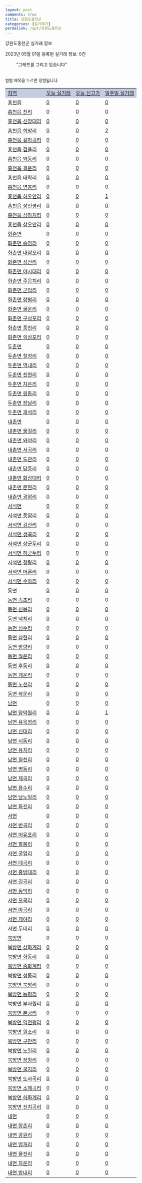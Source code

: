 ```yaml
---
layout: post
comments: true
title: 강원도홍천군
categories: [실거래가]
permalink: /apt/강원도홍천군
---
```


강원도홍천군 실거래 정보

2023년 05월 01일 등록된 실거래 정보: 0건

<!--<script async src="https://pagead2.googlesyndication.com/pagead/js/adsbygoogle.js?client=ca-pub-3485438051770037"
 crossorigin="anonymous"></script>-->

<script type="text/javascript">
  google.charts.load('current', {'packages':['corechart']});
  google.charts.setOnLoadCallback(drawChart);

  function drawChart() {
    var data = google.visualization.arrayToDataTable([['거래일', '매매', '전월세', '전매'], ['21-01', 3, 0, 0], ['21-02', 39, 14, 0], ['21-03', 0, 1, 0], ['21-04', 0, 1, 0], ['21-05', 0, 1, 0], ['21-06', 0, 1, 0], ['21-07', 0, 1, 0], ['21-08', 10, 5, 0], ['21-09', 2, 0, 0], ['21-10', 0, 1, 0], ['21-11', 2, 0, 0], ['21-12', 1, 0, 0], ['22-01', 0, 2, 3], ['22-02', 3, 0, 1], ['22-03', 2, 0, 1], ['22-04', 2, 0, 0], ['22-05', 35, 11, 0], ['22-06', 32, 13, 3], ['22-07', 18, 10, 2], ['22-08', 22, 24, 3], ['22-09', 18, 14, 3], ['22-10', 28, 19, 2], ['22-11', 16, 13, 1], ['22-12', 11, 9, 5], ['23-01', 18, 4, 13], ['23-02', 29, 23, 16], ['23-03', 41, 19, 3], ['23-04', 18, 6, 3]]);

    var options = {
      title: '최근 1년간 유형별 거래량 추이',
      legend: { position: 'bottom' }
    };

    setTimeout(function() {
        var chart = new google.visualization.LineChart(document.getElementById('columnchart_material'));
        chart.draw(data, (options));
        document.getElementById('loading').style.display = 'none';
        var dayLabel = (new Date()).getDay();
        if (dayLabel < 2) {
            sorttable.innerSortFunction.apply(document.getElementById('week'), []);
            sorttable.innerSortFunction.apply(document.getElementById('week'), []);        
        }
        else {
            sorttable.innerSortFunction.apply(document.getElementById('today'), []);
            sorttable.innerSortFunction.apply(document.getElementById('today'), []);
        }
    }, 200);

  }
</script>

<div id="loading" style="z-index:20; display: block; margin-left: 35px">"그래프를 그리고 있습니다"</div>
<div id="columnchart_material" style="width: 95%; margin-left: -35px; display: block"></div>
<!--<div style="width: 95%; margin-left: -35px; display: block">
      <script async src="https://pagead2.googlesyndication.com/pagead/js/adsbygoogle.js?client=ca-pub-3485438051770037"
          crossorigin="anonymous"></script>
      <ins class="adsbygoogle"
          style="display:block"
          data-ad-format="fluid"
          data-ad-layout-key="-fb+5w+4e-db+86"
          data-ad-client="ca-pub-3485438051770037"
          data-ad-slot="1827090281"></ins>
      <script>
          (adsbygoogle = window.adsbygoogle || []).push({});
      </script>
</div>-->
<br>

<font size='small' style='font-size: small;'>컬럼 제목을 누르면 정렬됩니다.</font>
<table class="sortable">
  <tr style='background-color: rgba(114, 132, 186,0.4);'>
    <td id="region"><a href="#">지역</a></td>
    <td id="today"><a href="#">오늘 실거래</a></td>
    <td id="today_new"><a href="#">오늘 신고가</a></td>
    <td id="week"><a href="#">일주일 실거래</a></td>
  </tr>

  
  <tr class="item">
    <td><a href="강원도홍천군홍천읍">홍천읍</a></td>
    <td><a href="강원도홍천군홍천읍">0</a></td>
    <td><a href="강원도홍천군홍천읍">0</a></td>
    <td><a href="강원도홍천군홍천읍">0</a></td>
  </tr>
    

  <tr class="item">
    <td><a href="강원도홍천군홍천읍진리">홍천읍 진리</a></td>
    <td><a href="강원도홍천군홍천읍진리">0</a></td>
    <td><a href="강원도홍천군홍천읍진리">0</a></td>
    <td><a href="강원도홍천군홍천읍진리">0</a></td>
  </tr>
    

  <tr class="item">
    <td><a href="강원도홍천군홍천읍신장대리">홍천읍 신장대리</a></td>
    <td><a href="강원도홍천군홍천읍신장대리">0</a></td>
    <td><a href="강원도홍천군홍천읍신장대리">0</a></td>
    <td><a href="강원도홍천군홍천읍신장대리">0</a></td>
  </tr>
    

  <tr class="item">
    <td><a href="강원도홍천군홍천읍희망리">홍천읍 희망리</a></td>
    <td><a href="강원도홍천군홍천읍희망리">0</a></td>
    <td><a href="강원도홍천군홍천읍희망리">0</a></td>
    <td><a href="강원도홍천군홍천읍희망리">2</a></td>
  </tr>
    

  <tr class="item">
    <td><a href="강원도홍천군홍천읍갈마곡리">홍천읍 갈마곡리</a></td>
    <td><a href="강원도홍천군홍천읍갈마곡리">0</a></td>
    <td><a href="강원도홍천군홍천읍갈마곡리">0</a></td>
    <td><a href="강원도홍천군홍천읍갈마곡리">0</a></td>
  </tr>
    

  <tr class="item">
    <td><a href="강원도홍천군홍천읍검율리">홍천읍 검율리</a></td>
    <td><a href="강원도홍천군홍천읍검율리">0</a></td>
    <td><a href="강원도홍천군홍천읍검율리">0</a></td>
    <td><a href="강원도홍천군홍천읍검율리">0</a></td>
  </tr>
    

  <tr class="item">
    <td><a href="강원도홍천군홍천읍와동리">홍천읍 와동리</a></td>
    <td><a href="강원도홍천군홍천읍와동리">0</a></td>
    <td><a href="강원도홍천군홍천읍와동리">0</a></td>
    <td><a href="강원도홍천군홍천읍와동리">0</a></td>
  </tr>
    

  <tr class="item">
    <td><a href="강원도홍천군홍천읍결운리">홍천읍 결운리</a></td>
    <td><a href="강원도홍천군홍천읍결운리">0</a></td>
    <td><a href="강원도홍천군홍천읍결운리">0</a></td>
    <td><a href="강원도홍천군홍천읍결운리">0</a></td>
  </tr>
    

  <tr class="item">
    <td><a href="강원도홍천군홍천읍태학리">홍천읍 태학리</a></td>
    <td><a href="강원도홍천군홍천읍태학리">0</a></td>
    <td><a href="강원도홍천군홍천읍태학리">0</a></td>
    <td><a href="강원도홍천군홍천읍태학리">0</a></td>
  </tr>
    

  <tr class="item">
    <td><a href="강원도홍천군홍천읍연봉리">홍천읍 연봉리</a></td>
    <td><a href="강원도홍천군홍천읍연봉리">0</a></td>
    <td><a href="강원도홍천군홍천읍연봉리">0</a></td>
    <td><a href="강원도홍천군홍천읍연봉리">0</a></td>
  </tr>
    

  <tr class="item">
    <td><a href="강원도홍천군홍천읍하오안리">홍천읍 하오안리</a></td>
    <td><a href="강원도홍천군홍천읍하오안리">0</a></td>
    <td><a href="강원도홍천군홍천읍하오안리">0</a></td>
    <td><a href="강원도홍천군홍천읍하오안리">1</a></td>
  </tr>
    

  <tr class="item">
    <td><a href="강원도홍천군홍천읍장전평리">홍천읍 장전평리</a></td>
    <td><a href="강원도홍천군홍천읍장전평리">0</a></td>
    <td><a href="강원도홍천군홍천읍장전평리">0</a></td>
    <td><a href="강원도홍천군홍천읍장전평리">0</a></td>
  </tr>
    

  <tr class="item">
    <td><a href="강원도홍천군홍천읍삼마치리">홍천읍 삼마치리</a></td>
    <td><a href="강원도홍천군홍천읍삼마치리">0</a></td>
    <td><a href="강원도홍천군홍천읍삼마치리">0</a></td>
    <td><a href="강원도홍천군홍천읍삼마치리">0</a></td>
  </tr>
    

  <tr class="item">
    <td><a href="강원도홍천군홍천읍상오안리">홍천읍 상오안리</a></td>
    <td><a href="강원도홍천군홍천읍상오안리">0</a></td>
    <td><a href="강원도홍천군홍천읍상오안리">0</a></td>
    <td><a href="강원도홍천군홍천읍상오안리">0</a></td>
  </tr>
    

  <tr class="item">
    <td><a href="강원도홍천군화촌면">화촌면</a></td>
    <td><a href="강원도홍천군화촌면">0</a></td>
    <td><a href="강원도홍천군화촌면">0</a></td>
    <td><a href="강원도홍천군화촌면">0</a></td>
  </tr>
    

  <tr class="item">
    <td><a href="강원도홍천군화촌면송정리">화촌면 송정리</a></td>
    <td><a href="강원도홍천군화촌면송정리">0</a></td>
    <td><a href="강원도홍천군화촌면송정리">0</a></td>
    <td><a href="강원도홍천군화촌면송정리">0</a></td>
  </tr>
    

  <tr class="item">
    <td><a href="강원도홍천군화촌면내삼포리">화촌면 내삼포리</a></td>
    <td><a href="강원도홍천군화촌면내삼포리">0</a></td>
    <td><a href="강원도홍천군화촌면내삼포리">0</a></td>
    <td><a href="강원도홍천군화촌면내삼포리">0</a></td>
  </tr>
    

  <tr class="item">
    <td><a href="강원도홍천군화촌면성산리">화촌면 성산리</a></td>
    <td><a href="강원도홍천군화촌면성산리">0</a></td>
    <td><a href="강원도홍천군화촌면성산리">0</a></td>
    <td><a href="강원도홍천군화촌면성산리">0</a></td>
  </tr>
    

  <tr class="item">
    <td><a href="강원도홍천군화촌면야시대리">화촌면 야시대리</a></td>
    <td><a href="강원도홍천군화촌면야시대리">0</a></td>
    <td><a href="강원도홍천군화촌면야시대리">0</a></td>
    <td><a href="강원도홍천군화촌면야시대리">0</a></td>
  </tr>
    

  <tr class="item">
    <td><a href="강원도홍천군화촌면주음치리">화촌면 주음치리</a></td>
    <td><a href="강원도홍천군화촌면주음치리">0</a></td>
    <td><a href="강원도홍천군화촌면주음치리">0</a></td>
    <td><a href="강원도홍천군화촌면주음치리">0</a></td>
  </tr>
    

  <tr class="item">
    <td><a href="강원도홍천군화촌면군업리">화촌면 군업리</a></td>
    <td><a href="강원도홍천군화촌면군업리">0</a></td>
    <td><a href="강원도홍천군화촌면군업리">0</a></td>
    <td><a href="강원도홍천군화촌면군업리">0</a></td>
  </tr>
    

  <tr class="item">
    <td><a href="강원도홍천군화촌면장평리">화촌면 장평리</a></td>
    <td><a href="강원도홍천군화촌면장평리">0</a></td>
    <td><a href="강원도홍천군화촌면장평리">0</a></td>
    <td><a href="강원도홍천군화촌면장평리">0</a></td>
  </tr>
    

  <tr class="item">
    <td><a href="강원도홍천군화촌면굴운리">화촌면 굴운리</a></td>
    <td><a href="강원도홍천군화촌면굴운리">0</a></td>
    <td><a href="강원도홍천군화촌면굴운리">0</a></td>
    <td><a href="강원도홍천군화촌면굴운리">0</a></td>
  </tr>
    

  <tr class="item">
    <td><a href="강원도홍천군화촌면구성포리">화촌면 구성포리</a></td>
    <td><a href="강원도홍천군화촌면구성포리">0</a></td>
    <td><a href="강원도홍천군화촌면구성포리">0</a></td>
    <td><a href="강원도홍천군화촌면구성포리">0</a></td>
  </tr>
    

  <tr class="item">
    <td><a href="강원도홍천군화촌면풍천리">화촌면 풍천리</a></td>
    <td><a href="강원도홍천군화촌면풍천리">0</a></td>
    <td><a href="강원도홍천군화촌면풍천리">0</a></td>
    <td><a href="강원도홍천군화촌면풍천리">0</a></td>
  </tr>
    

  <tr class="item">
    <td><a href="강원도홍천군화촌면외삼포리">화촌면 외삼포리</a></td>
    <td><a href="강원도홍천군화촌면외삼포리">0</a></td>
    <td><a href="강원도홍천군화촌면외삼포리">0</a></td>
    <td><a href="강원도홍천군화촌면외삼포리">0</a></td>
  </tr>
    

  <tr class="item">
    <td><a href="강원도홍천군두촌면">두촌면</a></td>
    <td><a href="강원도홍천군두촌면">0</a></td>
    <td><a href="강원도홍천군두촌면">0</a></td>
    <td><a href="강원도홍천군두촌면">0</a></td>
  </tr>
    

  <tr class="item">
    <td><a href="강원도홍천군두촌면철정리">두촌면 철정리</a></td>
    <td><a href="강원도홍천군두촌면철정리">0</a></td>
    <td><a href="강원도홍천군두촌면철정리">0</a></td>
    <td><a href="강원도홍천군두촌면철정리">0</a></td>
  </tr>
    

  <tr class="item">
    <td><a href="강원도홍천군두촌면역내리">두촌면 역내리</a></td>
    <td><a href="강원도홍천군두촌면역내리">0</a></td>
    <td><a href="강원도홍천군두촌면역내리">0</a></td>
    <td><a href="강원도홍천군두촌면역내리">0</a></td>
  </tr>
    

  <tr class="item">
    <td><a href="강원도홍천군두촌면천현리">두촌면 천현리</a></td>
    <td><a href="강원도홍천군두촌면천현리">0</a></td>
    <td><a href="강원도홍천군두촌면천현리">0</a></td>
    <td><a href="강원도홍천군두촌면천현리">0</a></td>
  </tr>
    

  <tr class="item">
    <td><a href="강원도홍천군두촌면자은리">두촌면 자은리</a></td>
    <td><a href="강원도홍천군두촌면자은리">0</a></td>
    <td><a href="강원도홍천군두촌면자은리">0</a></td>
    <td><a href="강원도홍천군두촌면자은리">0</a></td>
  </tr>
    

  <tr class="item">
    <td><a href="강원도홍천군두촌면원동리">두촌면 원동리</a></td>
    <td><a href="강원도홍천군두촌면원동리">0</a></td>
    <td><a href="강원도홍천군두촌면원동리">0</a></td>
    <td><a href="강원도홍천군두촌면원동리">0</a></td>
  </tr>
    

  <tr class="item">
    <td><a href="강원도홍천군두촌면장남리">두촌면 장남리</a></td>
    <td><a href="강원도홍천군두촌면장남리">0</a></td>
    <td><a href="강원도홍천군두촌면장남리">0</a></td>
    <td><a href="강원도홍천군두촌면장남리">0</a></td>
  </tr>
    

  <tr class="item">
    <td><a href="강원도홍천군두촌면괘석리">두촌면 괘석리</a></td>
    <td><a href="강원도홍천군두촌면괘석리">0</a></td>
    <td><a href="강원도홍천군두촌면괘석리">0</a></td>
    <td><a href="강원도홍천군두촌면괘석리">0</a></td>
  </tr>
    

  <tr class="item">
    <td><a href="강원도홍천군내촌면">내촌면</a></td>
    <td><a href="강원도홍천군내촌면">0</a></td>
    <td><a href="강원도홍천군내촌면">0</a></td>
    <td><a href="강원도홍천군내촌면">0</a></td>
  </tr>
    

  <tr class="item">
    <td><a href="강원도홍천군내촌면물걸리">내촌면 물걸리</a></td>
    <td><a href="강원도홍천군내촌면물걸리">0</a></td>
    <td><a href="강원도홍천군내촌면물걸리">0</a></td>
    <td><a href="강원도홍천군내촌면물걸리">0</a></td>
  </tr>
    

  <tr class="item">
    <td><a href="강원도홍천군내촌면와야리">내촌면 와야리</a></td>
    <td><a href="강원도홍천군내촌면와야리">0</a></td>
    <td><a href="강원도홍천군내촌면와야리">0</a></td>
    <td><a href="강원도홍천군내촌면와야리">0</a></td>
  </tr>
    

  <tr class="item">
    <td><a href="강원도홍천군내촌면서곡리">내촌면 서곡리</a></td>
    <td><a href="강원도홍천군내촌면서곡리">0</a></td>
    <td><a href="강원도홍천군내촌면서곡리">0</a></td>
    <td><a href="강원도홍천군내촌면서곡리">0</a></td>
  </tr>
    

  <tr class="item">
    <td><a href="강원도홍천군내촌면도관리">내촌면 도관리</a></td>
    <td><a href="강원도홍천군내촌면도관리">0</a></td>
    <td><a href="강원도홍천군내촌면도관리">0</a></td>
    <td><a href="강원도홍천군내촌면도관리">0</a></td>
  </tr>
    

  <tr class="item">
    <td><a href="강원도홍천군내촌면답풍리">내촌면 답풍리</a></td>
    <td><a href="강원도홍천군내촌면답풍리">0</a></td>
    <td><a href="강원도홍천군내촌면답풍리">0</a></td>
    <td><a href="강원도홍천군내촌면답풍리">0</a></td>
  </tr>
    

  <tr class="item">
    <td><a href="강원도홍천군내촌면화상대리">내촌면 화상대리</a></td>
    <td><a href="강원도홍천군내촌면화상대리">0</a></td>
    <td><a href="강원도홍천군내촌면화상대리">0</a></td>
    <td><a href="강원도홍천군내촌면화상대리">0</a></td>
  </tr>
    

  <tr class="item">
    <td><a href="강원도홍천군내촌면문현리">내촌면 문현리</a></td>
    <td><a href="강원도홍천군내촌면문현리">0</a></td>
    <td><a href="강원도홍천군내촌면문현리">0</a></td>
    <td><a href="강원도홍천군내촌면문현리">0</a></td>
  </tr>
    

  <tr class="item">
    <td><a href="강원도홍천군내촌면광암리">내촌면 광암리</a></td>
    <td><a href="강원도홍천군내촌면광암리">0</a></td>
    <td><a href="강원도홍천군내촌면광암리">0</a></td>
    <td><a href="강원도홍천군내촌면광암리">0</a></td>
  </tr>
    

  <tr class="item">
    <td><a href="강원도홍천군서석면">서석면</a></td>
    <td><a href="강원도홍천군서석면">0</a></td>
    <td><a href="강원도홍천군서석면">0</a></td>
    <td><a href="강원도홍천군서석면">0</a></td>
  </tr>
    

  <tr class="item">
    <td><a href="강원도홍천군서석면풍암리">서석면 풍암리</a></td>
    <td><a href="강원도홍천군서석면풍암리">0</a></td>
    <td><a href="강원도홍천군서석면풍암리">0</a></td>
    <td><a href="강원도홍천군서석면풍암리">0</a></td>
  </tr>
    

  <tr class="item">
    <td><a href="강원도홍천군서석면검산리">서석면 검산리</a></td>
    <td><a href="강원도홍천군서석면검산리">0</a></td>
    <td><a href="강원도홍천군서석면검산리">0</a></td>
    <td><a href="강원도홍천군서석면검산리">0</a></td>
  </tr>
    

  <tr class="item">
    <td><a href="강원도홍천군서석면생곡리">서석면 생곡리</a></td>
    <td><a href="강원도홍천군서석면생곡리">0</a></td>
    <td><a href="강원도홍천군서석면생곡리">0</a></td>
    <td><a href="강원도홍천군서석면생곡리">0</a></td>
  </tr>
    

  <tr class="item">
    <td><a href="강원도홍천군서석면상군두리">서석면 상군두리</a></td>
    <td><a href="강원도홍천군서석면상군두리">0</a></td>
    <td><a href="강원도홍천군서석면상군두리">0</a></td>
    <td><a href="강원도홍천군서석면상군두리">0</a></td>
  </tr>
    

  <tr class="item">
    <td><a href="강원도홍천군서석면하군두리">서석면 하군두리</a></td>
    <td><a href="강원도홍천군서석면하군두리">0</a></td>
    <td><a href="강원도홍천군서석면하군두리">0</a></td>
    <td><a href="강원도홍천군서석면하군두리">0</a></td>
  </tr>
    

  <tr class="item">
    <td><a href="강원도홍천군서석면청량리">서석면 청량리</a></td>
    <td><a href="강원도홍천군서석면청량리">0</a></td>
    <td><a href="강원도홍천군서석면청량리">0</a></td>
    <td><a href="강원도홍천군서석면청량리">0</a></td>
  </tr>
    

  <tr class="item">
    <td><a href="강원도홍천군서석면어론리">서석면 어론리</a></td>
    <td><a href="강원도홍천군서석면어론리">0</a></td>
    <td><a href="강원도홍천군서석면어론리">0</a></td>
    <td><a href="강원도홍천군서석면어론리">0</a></td>
  </tr>
    

  <tr class="item">
    <td><a href="강원도홍천군서석면수하리">서석면 수하리</a></td>
    <td><a href="강원도홍천군서석면수하리">0</a></td>
    <td><a href="강원도홍천군서석면수하리">0</a></td>
    <td><a href="강원도홍천군서석면수하리">0</a></td>
  </tr>
    

  <tr class="item">
    <td><a href="강원도홍천군동면">동면</a></td>
    <td><a href="강원도홍천군동면">0</a></td>
    <td><a href="강원도홍천군동면">0</a></td>
    <td><a href="강원도홍천군동면">0</a></td>
  </tr>
    

  <tr class="item">
    <td><a href="강원도홍천군동면속초리">동면 속초리</a></td>
    <td><a href="강원도홍천군동면속초리">0</a></td>
    <td><a href="강원도홍천군동면속초리">0</a></td>
    <td><a href="강원도홍천군동면속초리">0</a></td>
  </tr>
    

  <tr class="item">
    <td><a href="강원도홍천군동면신봉리">동면 신봉리</a></td>
    <td><a href="강원도홍천군동면신봉리">0</a></td>
    <td><a href="강원도홍천군동면신봉리">0</a></td>
    <td><a href="강원도홍천군동면신봉리">0</a></td>
  </tr>
    

  <tr class="item">
    <td><a href="강원도홍천군동면덕치리">동면 덕치리</a></td>
    <td><a href="강원도홍천군동면덕치리">0</a></td>
    <td><a href="강원도홍천군동면덕치리">0</a></td>
    <td><a href="강원도홍천군동면덕치리">0</a></td>
  </tr>
    

  <tr class="item">
    <td><a href="강원도홍천군동면성수리">동면 성수리</a></td>
    <td><a href="강원도홍천군동면성수리">0</a></td>
    <td><a href="강원도홍천군동면성수리">0</a></td>
    <td><a href="강원도홍천군동면성수리">0</a></td>
  </tr>
    

  <tr class="item">
    <td><a href="강원도홍천군동면삼현리">동면 삼현리</a></td>
    <td><a href="강원도홍천군동면삼현리">0</a></td>
    <td><a href="강원도홍천군동면삼현리">0</a></td>
    <td><a href="강원도홍천군동면삼현리">0</a></td>
  </tr>
    

  <tr class="item">
    <td><a href="강원도홍천군동면방량리">동면 방량리</a></td>
    <td><a href="강원도홍천군동면방량리">0</a></td>
    <td><a href="강원도홍천군동면방량리">0</a></td>
    <td><a href="강원도홍천군동면방량리">0</a></td>
  </tr>
    

  <tr class="item">
    <td><a href="강원도홍천군동면월운리">동면 월운리</a></td>
    <td><a href="강원도홍천군동면월운리">0</a></td>
    <td><a href="강원도홍천군동면월운리">0</a></td>
    <td><a href="강원도홍천군동면월운리">0</a></td>
  </tr>
    

  <tr class="item">
    <td><a href="강원도홍천군동면후동리">동면 후동리</a></td>
    <td><a href="강원도홍천군동면후동리">0</a></td>
    <td><a href="강원도홍천군동면후동리">0</a></td>
    <td><a href="강원도홍천군동면후동리">0</a></td>
  </tr>
    

  <tr class="item">
    <td><a href="강원도홍천군동면개운리">동면 개운리</a></td>
    <td><a href="강원도홍천군동면개운리">0</a></td>
    <td><a href="강원도홍천군동면개운리">0</a></td>
    <td><a href="강원도홍천군동면개운리">0</a></td>
  </tr>
    

  <tr class="item">
    <td><a href="강원도홍천군동면노천리">동면 노천리</a></td>
    <td><a href="강원도홍천군동면노천리">0</a></td>
    <td><a href="강원도홍천군동면노천리">0</a></td>
    <td><a href="강원도홍천군동면노천리">0</a></td>
  </tr>
    

  <tr class="item">
    <td><a href="강원도홍천군동면좌운리">동면 좌운리</a></td>
    <td><a href="강원도홍천군동면좌운리">0</a></td>
    <td><a href="강원도홍천군동면좌운리">0</a></td>
    <td><a href="강원도홍천군동면좌운리">0</a></td>
  </tr>
    

  <tr class="item">
    <td><a href="강원도홍천군남면">남면</a></td>
    <td><a href="강원도홍천군남면">0</a></td>
    <td><a href="강원도홍천군남면">0</a></td>
    <td><a href="강원도홍천군남면">0</a></td>
  </tr>
    

  <tr class="item">
    <td><a href="강원도홍천군남면양덕원리">남면 양덕원리</a></td>
    <td><a href="강원도홍천군남면양덕원리">0</a></td>
    <td><a href="강원도홍천군남면양덕원리">0</a></td>
    <td><a href="강원도홍천군남면양덕원리">1</a></td>
  </tr>
    

  <tr class="item">
    <td><a href="강원도홍천군남면유목정리">남면 유목정리</a></td>
    <td><a href="강원도홍천군남면유목정리">0</a></td>
    <td><a href="강원도홍천군남면유목정리">0</a></td>
    <td><a href="강원도홍천군남면유목정리">0</a></td>
  </tr>
    

  <tr class="item">
    <td><a href="강원도홍천군남면신대리">남면 신대리</a></td>
    <td><a href="강원도홍천군남면신대리">0</a></td>
    <td><a href="강원도홍천군남면신대리">0</a></td>
    <td><a href="강원도홍천군남면신대리">0</a></td>
  </tr>
    

  <tr class="item">
    <td><a href="강원도홍천군남면시동리">남면 시동리</a></td>
    <td><a href="강원도홍천군남면시동리">0</a></td>
    <td><a href="강원도홍천군남면시동리">0</a></td>
    <td><a href="강원도홍천군남면시동리">0</a></td>
  </tr>
    

  <tr class="item">
    <td><a href="강원도홍천군남면유치리">남면 유치리</a></td>
    <td><a href="강원도홍천군남면유치리">0</a></td>
    <td><a href="강원도홍천군남면유치리">0</a></td>
    <td><a href="강원도홍천군남면유치리">0</a></td>
  </tr>
    

  <tr class="item">
    <td><a href="강원도홍천군남면월천리">남면 월천리</a></td>
    <td><a href="강원도홍천군남면월천리">0</a></td>
    <td><a href="강원도홍천군남면월천리">0</a></td>
    <td><a href="강원도홍천군남면월천리">0</a></td>
  </tr>
    

  <tr class="item">
    <td><a href="강원도홍천군남면명동리">남면 명동리</a></td>
    <td><a href="강원도홍천군남면명동리">0</a></td>
    <td><a href="강원도홍천군남면명동리">0</a></td>
    <td><a href="강원도홍천군남면명동리">0</a></td>
  </tr>
    

  <tr class="item">
    <td><a href="강원도홍천군남면제곡리">남면 제곡리</a></td>
    <td><a href="강원도홍천군남면제곡리">0</a></td>
    <td><a href="강원도홍천군남면제곡리">0</a></td>
    <td><a href="강원도홍천군남면제곡리">0</a></td>
  </tr>
    

  <tr class="item">
    <td><a href="강원도홍천군남면용수리">남면 용수리</a></td>
    <td><a href="강원도홍천군남면용수리">0</a></td>
    <td><a href="강원도홍천군남면용수리">0</a></td>
    <td><a href="강원도홍천군남면용수리">0</a></td>
  </tr>
    

  <tr class="item">
    <td><a href="강원도홍천군남면남노일리">남면 남노일리</a></td>
    <td><a href="강원도홍천군남면남노일리">0</a></td>
    <td><a href="강원도홍천군남면남노일리">0</a></td>
    <td><a href="강원도홍천군남면남노일리">0</a></td>
  </tr>
    

  <tr class="item">
    <td><a href="강원도홍천군남면화전리">남면 화전리</a></td>
    <td><a href="강원도홍천군남면화전리">0</a></td>
    <td><a href="강원도홍천군남면화전리">0</a></td>
    <td><a href="강원도홍천군남면화전리">0</a></td>
  </tr>
    

  <tr class="item">
    <td><a href="강원도홍천군서면">서면</a></td>
    <td><a href="강원도홍천군서면">0</a></td>
    <td><a href="강원도홍천군서면">0</a></td>
    <td><a href="강원도홍천군서면">0</a></td>
  </tr>
    

  <tr class="item">
    <td><a href="강원도홍천군서면반곡리">서면 반곡리</a></td>
    <td><a href="강원도홍천군서면반곡리">0</a></td>
    <td><a href="강원도홍천군서면반곡리">0</a></td>
    <td><a href="강원도홍천군서면반곡리">0</a></td>
  </tr>
    

  <tr class="item">
    <td><a href="강원도홍천군서면어유포리">서면 어유포리</a></td>
    <td><a href="강원도홍천군서면어유포리">0</a></td>
    <td><a href="강원도홍천군서면어유포리">0</a></td>
    <td><a href="강원도홍천군서면어유포리">0</a></td>
  </tr>
    

  <tr class="item">
    <td><a href="강원도홍천군서면팔봉리">서면 팔봉리</a></td>
    <td><a href="강원도홍천군서면팔봉리">0</a></td>
    <td><a href="강원도홍천군서면팔봉리">0</a></td>
    <td><a href="강원도홍천군서면팔봉리">0</a></td>
  </tr>
    

  <tr class="item">
    <td><a href="강원도홍천군서면굴업리">서면 굴업리</a></td>
    <td><a href="강원도홍천군서면굴업리">0</a></td>
    <td><a href="강원도홍천군서면굴업리">0</a></td>
    <td><a href="강원도홍천군서면굴업리">0</a></td>
  </tr>
    

  <tr class="item">
    <td><a href="강원도홍천군서면대곡리">서면 대곡리</a></td>
    <td><a href="강원도홍천군서면대곡리">0</a></td>
    <td><a href="강원도홍천군서면대곡리">0</a></td>
    <td><a href="강원도홍천군서면대곡리">0</a></td>
  </tr>
    

  <tr class="item">
    <td><a href="강원도홍천군서면중방대리">서면 중방대리</a></td>
    <td><a href="강원도홍천군서면중방대리">0</a></td>
    <td><a href="강원도홍천군서면중방대리">0</a></td>
    <td><a href="강원도홍천군서면중방대리">0</a></td>
  </tr>
    

  <tr class="item">
    <td><a href="강원도홍천군서면길곡리">서면 길곡리</a></td>
    <td><a href="강원도홍천군서면길곡리">0</a></td>
    <td><a href="강원도홍천군서면길곡리">0</a></td>
    <td><a href="강원도홍천군서면길곡리">0</a></td>
  </tr>
    

  <tr class="item">
    <td><a href="강원도홍천군서면동막리">서면 동막리</a></td>
    <td><a href="강원도홍천군서면동막리">0</a></td>
    <td><a href="강원도홍천군서면동막리">0</a></td>
    <td><a href="강원도홍천군서면동막리">0</a></td>
  </tr>
    

  <tr class="item">
    <td><a href="강원도홍천군서면모곡리">서면 모곡리</a></td>
    <td><a href="강원도홍천군서면모곡리">0</a></td>
    <td><a href="강원도홍천군서면모곡리">0</a></td>
    <td><a href="강원도홍천군서면모곡리">0</a></td>
  </tr>
    

  <tr class="item">
    <td><a href="강원도홍천군서면마곡리">서면 마곡리</a></td>
    <td><a href="강원도홍천군서면마곡리">0</a></td>
    <td><a href="강원도홍천군서면마곡리">0</a></td>
    <td><a href="강원도홍천군서면마곡리">0</a></td>
  </tr>
    

  <tr class="item">
    <td><a href="강원도홍천군서면개야리">서면 개야리</a></td>
    <td><a href="강원도홍천군서면개야리">0</a></td>
    <td><a href="강원도홍천군서면개야리">0</a></td>
    <td><a href="강원도홍천군서면개야리">0</a></td>
  </tr>
    

  <tr class="item">
    <td><a href="강원도홍천군서면두미리">서면 두미리</a></td>
    <td><a href="강원도홍천군서면두미리">0</a></td>
    <td><a href="강원도홍천군서면두미리">0</a></td>
    <td><a href="강원도홍천군서면두미리">0</a></td>
  </tr>
    

  <tr class="item">
    <td><a href="강원도홍천군북방면">북방면</a></td>
    <td><a href="강원도홍천군북방면">0</a></td>
    <td><a href="강원도홍천군북방면">0</a></td>
    <td><a href="강원도홍천군북방면">0</a></td>
  </tr>
    

  <tr class="item">
    <td><a href="강원도홍천군북방면상화계리">북방면 상화계리</a></td>
    <td><a href="강원도홍천군북방면상화계리">0</a></td>
    <td><a href="강원도홍천군북방면상화계리">0</a></td>
    <td><a href="강원도홍천군북방면상화계리">0</a></td>
  </tr>
    

  <tr class="item">
    <td><a href="강원도홍천군북방면화동리">북방면 화동리</a></td>
    <td><a href="강원도홍천군북방면화동리">0</a></td>
    <td><a href="강원도홍천군북방면화동리">0</a></td>
    <td><a href="강원도홍천군북방면화동리">0</a></td>
  </tr>
    

  <tr class="item">
    <td><a href="강원도홍천군북방면중화계리">북방면 중화계리</a></td>
    <td><a href="강원도홍천군북방면중화계리">0</a></td>
    <td><a href="강원도홍천군북방면중화계리">0</a></td>
    <td><a href="강원도홍천군북방면중화계리">0</a></td>
  </tr>
    

  <tr class="item">
    <td><a href="강원도홍천군북방면성동리">북방면 성동리</a></td>
    <td><a href="강원도홍천군북방면성동리">0</a></td>
    <td><a href="강원도홍천군북방면성동리">0</a></td>
    <td><a href="강원도홍천군북방면성동리">0</a></td>
  </tr>
    

  <tr class="item">
    <td><a href="강원도홍천군북방면북방리">북방면 북방리</a></td>
    <td><a href="강원도홍천군북방면북방리">0</a></td>
    <td><a href="강원도홍천군북방면북방리">0</a></td>
    <td><a href="강원도홍천군북방면북방리">0</a></td>
  </tr>
    

  <tr class="item">
    <td><a href="강원도홍천군북방면능평리">북방면 능평리</a></td>
    <td><a href="강원도홍천군북방면능평리">0</a></td>
    <td><a href="강원도홍천군북방면능평리">0</a></td>
    <td><a href="강원도홍천군북방면능평리">0</a></td>
  </tr>
    

  <tr class="item">
    <td><a href="강원도홍천군북방면부사원리">북방면 부사원리</a></td>
    <td><a href="강원도홍천군북방면부사원리">0</a></td>
    <td><a href="강원도홍천군북방면부사원리">0</a></td>
    <td><a href="강원도홍천군북방면부사원리">0</a></td>
  </tr>
    

  <tr class="item">
    <td><a href="강원도홍천군북방면본궁리">북방면 본궁리</a></td>
    <td><a href="강원도홍천군북방면본궁리">0</a></td>
    <td><a href="강원도홍천군북방면본궁리">0</a></td>
    <td><a href="강원도홍천군북방면본궁리">0</a></td>
  </tr>
    

  <tr class="item">
    <td><a href="강원도홍천군북방면역전평리">북방면 역전평리</a></td>
    <td><a href="강원도홍천군북방면역전평리">0</a></td>
    <td><a href="강원도홍천군북방면역전평리">0</a></td>
    <td><a href="강원도홍천군북방면역전평리">0</a></td>
  </tr>
    

  <tr class="item">
    <td><a href="강원도홍천군북방면원소리">북방면 원소리</a></td>
    <td><a href="강원도홍천군북방면원소리">0</a></td>
    <td><a href="강원도홍천군북방면원소리">0</a></td>
    <td><a href="강원도홍천군북방면원소리">0</a></td>
  </tr>
    

  <tr class="item">
    <td><a href="강원도홍천군북방면구만리">북방면 구만리</a></td>
    <td><a href="강원도홍천군북방면구만리">0</a></td>
    <td><a href="강원도홍천군북방면구만리">0</a></td>
    <td><a href="강원도홍천군북방면구만리">0</a></td>
  </tr>
    

  <tr class="item">
    <td><a href="강원도홍천군북방면노일리">북방면 노일리</a></td>
    <td><a href="강원도홍천군북방면노일리">0</a></td>
    <td><a href="강원도홍천군북방면노일리">0</a></td>
    <td><a href="강원도홍천군북방면노일리">0</a></td>
  </tr>
    

  <tr class="item">
    <td><a href="강원도홍천군북방면장항리">북방면 장항리</a></td>
    <td><a href="강원도홍천군북방면장항리">0</a></td>
    <td><a href="강원도홍천군북방면장항리">0</a></td>
    <td><a href="강원도홍천군북방면장항리">0</a></td>
  </tr>
    

  <tr class="item">
    <td><a href="강원도홍천군북방면굴지리">북방면 굴지리</a></td>
    <td><a href="강원도홍천군북방면굴지리">0</a></td>
    <td><a href="강원도홍천군북방면굴지리">0</a></td>
    <td><a href="강원도홍천군북방면굴지리">0</a></td>
  </tr>
    

  <tr class="item">
    <td><a href="강원도홍천군북방면도사곡리">북방면 도사곡리</a></td>
    <td><a href="강원도홍천군북방면도사곡리">0</a></td>
    <td><a href="강원도홍천군북방면도사곡리">0</a></td>
    <td><a href="강원도홍천군북방면도사곡리">0</a></td>
  </tr>
    

  <tr class="item">
    <td><a href="강원도홍천군북방면소매곡리">북방면 소매곡리</a></td>
    <td><a href="강원도홍천군북방면소매곡리">0</a></td>
    <td><a href="강원도홍천군북방면소매곡리">0</a></td>
    <td><a href="강원도홍천군북방면소매곡리">0</a></td>
  </tr>
    

  <tr class="item">
    <td><a href="강원도홍천군북방면하화계리">북방면 하화계리</a></td>
    <td><a href="강원도홍천군북방면하화계리">0</a></td>
    <td><a href="강원도홍천군북방면하화계리">0</a></td>
    <td><a href="강원도홍천군북방면하화계리">0</a></td>
  </tr>
    

  <tr class="item">
    <td><a href="강원도홍천군북방면전치곡리">북방면 전치곡리</a></td>
    <td><a href="강원도홍천군북방면전치곡리">0</a></td>
    <td><a href="강원도홍천군북방면전치곡리">0</a></td>
    <td><a href="강원도홍천군북방면전치곡리">0</a></td>
  </tr>
    

  <tr class="item">
    <td><a href="강원도홍천군내면">내면</a></td>
    <td><a href="강원도홍천군내면">0</a></td>
    <td><a href="강원도홍천군내면">0</a></td>
    <td><a href="강원도홍천군내면">0</a></td>
  </tr>
    

  <tr class="item">
    <td><a href="강원도홍천군내면창촌리">내면 창촌리</a></td>
    <td><a href="강원도홍천군내면창촌리">0</a></td>
    <td><a href="강원도홍천군내면창촌리">0</a></td>
    <td><a href="강원도홍천군내면창촌리">0</a></td>
  </tr>
    

  <tr class="item">
    <td><a href="강원도홍천군내면광원리">내면 광원리</a></td>
    <td><a href="강원도홍천군내면광원리">0</a></td>
    <td><a href="강원도홍천군내면광원리">0</a></td>
    <td><a href="강원도홍천군내면광원리">0</a></td>
  </tr>
    

  <tr class="item">
    <td><a href="강원도홍천군내면명개리">내면 명개리</a></td>
    <td><a href="강원도홍천군내면명개리">0</a></td>
    <td><a href="강원도홍천군내면명개리">0</a></td>
    <td><a href="강원도홍천군내면명개리">0</a></td>
  </tr>
    

  <tr class="item">
    <td><a href="강원도홍천군내면율전리">내면 율전리</a></td>
    <td><a href="강원도홍천군내면율전리">0</a></td>
    <td><a href="강원도홍천군내면율전리">0</a></td>
    <td><a href="강원도홍천군내면율전리">0</a></td>
  </tr>
    

  <tr class="item">
    <td><a href="강원도홍천군내면자운리">내면 자운리</a></td>
    <td><a href="강원도홍천군내면자운리">0</a></td>
    <td><a href="강원도홍천군내면자운리">0</a></td>
    <td><a href="강원도홍천군내면자운리">0</a></td>
  </tr>
    

  <tr class="item">
    <td><a href="강원도홍천군내면방내리">내면 방내리</a></td>
    <td><a href="강원도홍천군내면방내리">0</a></td>
    <td><a href="강원도홍천군내면방내리">0</a></td>
    <td><a href="강원도홍천군내면방내리">0</a></td>
  </tr>
    


</table>


    